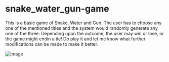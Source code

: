 # snake_water_gun-game
This is a basic game of Snake, Water and Gun. The user has to choose any one of the mentioned titles and the system would randomly generate any one of the three. 
Depending upon the outcome, the user may win or lose, or the game might endin a tie!
Do play it and let me know what further modifications can be made to make it better.





![image](https://user-images.githubusercontent.com/55712612/100523667-1fbb5600-31d8-11eb-9615-3e1ca2d03775.png)
